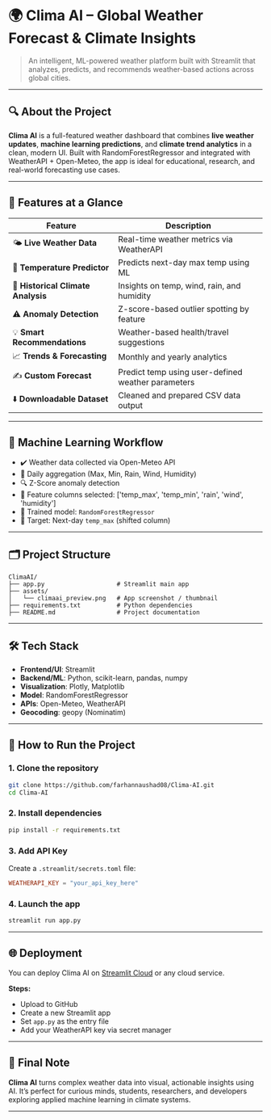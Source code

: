 
# 🌍 Clima AI – Global Weather Forecast & Climate Insights

> An intelligent, ML-powered weather platform built with Streamlit that analyzes, predicts, and recommends weather-based actions across global cities.

---

## 🔍 About the Project

**Clima AI** is a full-featured weather dashboard that combines **live weather updates**, **machine learning predictions**, and **climate trend analytics** in a clean, modern UI. Built with RandomForestRegressor and integrated with WeatherAPI + Open-Meteo, the app is ideal for educational, research, and real-world forecasting use cases.

---

## 🚀 Features at a Glance

| Feature | Description |
|--------|-------------|
| 🌤️ **Live Weather Data** | Real-time weather metrics via WeatherAPI |
| 🔮 **Temperature Predictor** | Predicts next-day max temp using ML |
| 📅 **Historical Climate Analysis** | Insights on temp, wind, rain, and humidity |
| ⚠️ **Anomaly Detection** | Z-score-based outlier spotting by feature |
| 💡 **Smart Recommendations** | Weather-based health/travel suggestions |
| 📈 **Trends & Forecasting** | Monthly and yearly analytics |
| ✍️ **Custom Forecast** | Predict temp using user-defined weather parameters |
| ⬇️ **Downloadable Dataset** | Cleaned and prepared CSV data output |

---

## 🧠 Machine Learning Workflow

- ✔️ Weather data collected via Open-Meteo API
- 🔄 Daily aggregation (Max, Min, Rain, Wind, Humidity)
- 🔍 Z-Score anomaly detection
- 🧱 Feature columns selected: ['temp_max', 'temp_min', 'rain', 'wind', 'humidity']
- 🤖 Trained model: `RandomForestRegressor`
- 💾 Target: Next-day `temp_max` (shifted column)

---

## 🗂️ Project Structure

```
ClimaAI/
├── app.py                    # Streamlit main app
├── assets/
│   └── climaai_preview.png   # App screenshot / thumbnail
├── requirements.txt          # Python dependencies
├── README.md                 # Project documentation
```

---

## 🛠️ Tech Stack

- **Frontend/UI**: Streamlit
- **Backend/ML**: Python, scikit-learn, pandas, numpy
- **Visualization**: Plotly, Matplotlib
- **Model**: RandomForestRegressor
- **APIs**: Open-Meteo, WeatherAPI
- **Geocoding**: geopy (Nominatim)

---

## 🧪 How to Run the Project

### 1. Clone the repository
```bash
git clone https://github.com/farhannaushad08/Clima-AI.git
cd Clima-AI
```

### 2. Install dependencies
```bash
pip install -r requirements.txt
```

### 3. Add API Key

Create a `.streamlit/secrets.toml` file:
```toml
WEATHERAPI_KEY = "your_api_key_here"
```

### 4. Launch the app
```bash
streamlit run app.py
```

---

## 🌐 Deployment

You can deploy Clima AI on [Streamlit Cloud](https://streamlit.io/cloud) or any cloud service.

**Steps:**
- Upload to GitHub
- Create a new Streamlit app
- Set `app.py` as the entry file
- Add your WeatherAPI key via secret manager

---

## 🙌 Final Note

**Clima AI** turns complex weather data into visual, actionable insights using AI. It’s perfect for curious minds, students, researchers, and developers exploring applied machine learning in climate systems.

---

